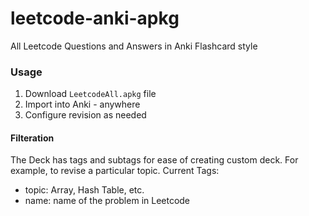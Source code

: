 # leetcode-anki-apkg
All Leetcode Questions and Answers in Anki Flashcard style

### Usage
1. Download `LeetcodeAll.apkg` file 
2. Import into Anki - anywhere
3. Configure revision as needed

#### Filteration

The Deck has tags and subtags for ease of creating custom deck. For example, to revise a particular topic.
Current Tags:
* topic: Array, Hash Table, etc.
* name: name of the problem in Leetcode
